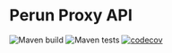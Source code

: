 # Perun Proxy API

![Maven build](https://github.com/CESNET/perun-proxy-api/workflows/Maven%20build/badge.svg)
![Maven tests](https://github.com/CESNET/perun-proxy-api/workflows/Maven%20tests/badge.svg)
[![codecov](https://codecov.io/gh/CESNET/perun-proxy-api/branch/master/graph/badge.svg)](https://codecov.io/gh/vyskocilpavel/perun-proxy-api)